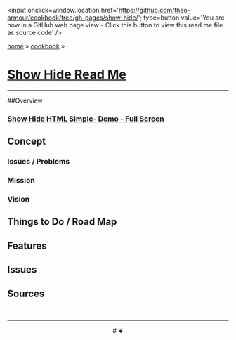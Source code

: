 ﻿<span style=display:none; >[You are now in a GitHub source code view - click this link to view this read me file as a web page]( http://theo-armour.github.io/cookbook/show-hide/ "View file as a web page." ) </span>
<input onclick=window.location.href='https://github.com/theo-armour/cookbook/tree/gh-pages/show-hide/'; type=button  value='You are now in a GitHub web page view - Click this button to view this read me file as source code' />

[home]( http://theo-armour.github.io ) » [cookbook]( http://theo-armour.github.io/cookbook/  ) » 

[Show Hide Read Me]( index.html )
===
<!--
_Say something funny_
-->

***

##Overview

### [Show Hide HTML Simple- Demo - Full Screen]( http://theo-armour.github.io/cookbook/show-hide/latest/ )

<!--
### Sample Web Page / Source Code

<iframe class=ifr src=http://jaanga.github.io/cookbook-html/templates/code-edit-view/code-edit-view-r2.html#https://github.com/theo-armour/cookbook/tree/gh-pages/show-hide/r3/show-hide-html-simple.html width=100% height=600px ></iframe>  
###### _Template Three.js Draw Things - Dev revision - Code Edit View_ /  [Edit full screen]( http://jaanga.github.io/cookbook-html/templates/code-edit-view/code-edit-view-r2.html#https://github.com/theo-armour/cookbook/tree/gh-pages/show-hide/r3/show-hide-html-simple.html )
-->

## Concept

### Issues / Problems
<!--

The general format is an adaptation of the ideas developed in Alexander's _et al_ [A Pattern Language]( https://books.google.com/books?id=hwAHmktpk5IC&pg=PR10#v=onepage&q&f=false ) - as sammarized on page 10.

Each pattern describes a problem which occurs over and over again in our environment, and then describes the core of the solution to that problem, in such a way that you can use this solution a million times over, without ever doing it the same way twice.

patterns are descriptions of common problems and proposal for the solutions that can be used repeatedly every time the problem is encountered and producing an different outcome.

-->


### Mission
<!-- a statement of a rationale, applicable now as well as in the future -->


### Vision
<!--  a descriptive picture of a desired future state -->


## Things to Do / Road Map


## Features

## Issues

 
## Sources


<br>

***

<center title="dingbat" >
# <a href=javascript:window.scrollTo(0,0); style=text-decoration:none; > ❦ </a>
</center>



